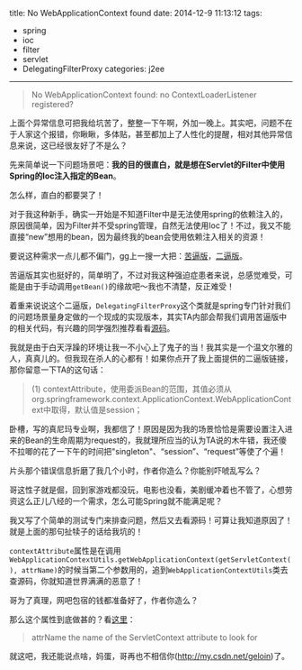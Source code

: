 title: No WebApplicationContext found
date: 2014-12-9 11:13:12
tags: 
- spring
- ioc
- filter
- servlet
- DelegatingFilterProxy
categories: j2ee
---


> No WebApplicationContext found: no ContextLoaderListener registered?

上面个异常信息可把我给坑苦了，整整一下午啊，外加一晚上。其实吧，问题不在于人家这个报错，你瞅瞅，多体贴，甚至都加上了人性化的提醒，相对其他异常信息来说，这已经很友好了不是么？
<!--more-->
先来简单说一下问题场景吧：**我的目的很直白，就是想在Servlet的Filter中使用Spring的Ioc注入指定的Bean**。

怎么样，直白的都要哭了！

对于我这种新手，确实一开始是不知道Filter中是无法使用spring的依赖注入的，原因很简单，因为Filter并不受spring管理，自然无法使用Ioc了！不过，我又不能直接“new”想用的bean，因为最终我的bean会使用依赖注入相关的资源！

要说这种需求一点儿都不偏门，gg上一搜一大把：[苦逼版](http://zy116494718.iteye.com/blog/1918131)，[二逼版](http://blog.csdn.net/geloin/article/details/7441937)。

苦逼版其实也挺好的，简单明了，不过对我这种强迫症患者来说，总感觉难受，可能是由于手动调用`getBean()`的缘故吧～我也不清楚，反正难受！

着重来说说这个二逼版，`DelegatingFilterProxy`这个类就是spring专门针对我们的问题场景量身定做的一个现成的实现版本，其实TA内部会帮我们调用苦逼版中的相关代码，有兴趣的同学强烈推荐看看[源码](http://grepcode.com/file/repository.springsource.com/org.springframework/org.springframework.web/3.2.2/org/springframework/web/filter/DelegatingFilterProxy.java#DelegatingFilterProxy.doFilter%28%29)。

我就是由于白天浮躁的环境让我一不小心上了鬼子的当！我其实是一个温文尔雅的人，真真儿的。但我现在杀人的心都有！如果你点开了我上面提供的二逼版链接，那你留意一下TA的这句话：

>  (1) contextAttribute，使用委派Bean的范围，其值必须从org.springframework.context.ApplicationContext.WebApplicationContext中取得，默认值是session；

卧槽，写的真尼玛专业啊，我都信了！原因是因为我的场景恰恰是需要设置注入进来的Bean的生命周期为request的，我就理所应当的认为TA说的木牛错，我还傻不拉唧的花了一下午的时间把"singleton"、“session”、“request”等使了个遍！

片头那个错误信息折磨了我几个小时，作者你造么？你能别吓唬乱写么？

哥这性子就是倔，回到家游戏都没玩，电影也没看，美剧缓冲着也不管了，心想劳资这么正儿八经的一个需求，怎么可能Spring就不能满足呢？

我又写了个简单的测试专门来排查问题，然后又去看源码！可算让我知道原因了！就是上面的那句扯犊子的话给我坑的！

`contextAttribute`属性是在调用`WebApplicationContextUtils.getWebApplicationContext(getServletContext(), attrName)`的时候当第二个参数用的，追到`WebApplicationContextUtils`类去查源码，你就知道世界满满的恶意了！

哥为了真理，网吧包宿的钱都准备好了，作者你造么？

那么这个属性到底做甚的？看[这里](http://grepcode.com/file/repository.springsource.com/org.springframework/org.springframework.web/3.2.2/org/springframework/web/context/support/WebApplicationContextUtils.java#WebApplicationContextUtils.getWebApplicationContext%28javax.servlet.ServletContext%2Cjava.lang.String%29)：

> attrName the name of the ServletContext attribute to look for

就这吧，我还能说点啥，妈蛋，哥再也不相信你(http://my.csdn.net/geloin)了。


